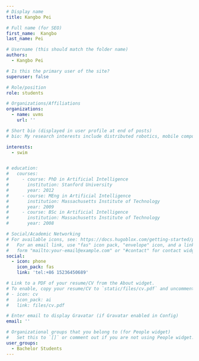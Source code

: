 ```yaml
---
# Display name
title: Kangbo Pei

# Full name (for SEO)
first_name:  Kangbo
last_name: Pei

# Username (this should match the folder name)
authors:
  - Kangbo Pei

# Is this the primary user of the site?
superuser: false

# Role/position
role: students

# Organizations/Affiliations
organizations:
  - name: uvms
    url: ''

# Short bio (displayed in user profile at end of posts)
# bio: My research interests include distributed robotics, mobile computing and programmable matter.

interests:
  - swim


# education:
#   courses:
#     - course: PhD in Artificial Intelligence
#       institution: Stanford University
#       year: 2012
#     - course: MEng in Artificial Intelligence
#       institution: Massachusetts Institute of Technology
#       year: 2009
#     - course: BSc in Artificial Intelligence
#       institution: Massachusetts Institute of Technology
#       year: 2008

# Social/Academic Networking
# For available icons, see: https://docs.hugoblox.com/getting-started/page-builder/#icons
#   For an email link, use "fas" icon pack, "envelope" icon, and a link in the
#   form "mailto:your-email@example.com" or "#contact" for contact widget.
social:
  - icon: phone
    icon_pack: fas
    link: 'tel:+86 15236450689'

# Link to a PDF of your resume/CV from the About widget.
# To enable, copy your resume/CV to `static/files/cv.pdf` and uncomment the lines below.
# - icon: cv
#   icon_pack: ai
#   link: files/cv.pdf

# Enter email to display Gravatar (if Gravatar enabled in Config)
email: ''

# Organizational groups that you belong to (for People widget)
#   Set this to `[]` or comment out if you are not using People widget.
user_groups:
  - Bachelor Students
---
```

